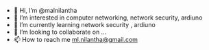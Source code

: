 - 👋 Hi, I’m @malnilantha
- 👀 I’m interested in computer networking, network security, ardiuno
- 🌱 I’m currently learning network security , ardiuno
- 💞️ I’m looking to collaborate on ...
- 📫 How to reach me ml.nilantha@gmail.com 

<!---
malnilantha/malnilantha is a ✨ special ✨ repository because its `README.md` (this file) appears on your GitHub profile.
You can click the Preview link to take a look at your changes.
--->
